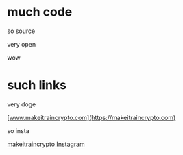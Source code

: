 # much code

so source

very open

wow

# such links

very doge

[www.makeitraincrypto.com](https://makeitraincrypto.com)

so insta

[makeitraincrypto Instagram](https://instagram.com/makeitraincrypto)
